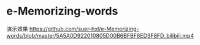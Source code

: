 # e-Memorizing-words
演示效果
https://github.com/suer-hxl/e-Memorizing-words/blob/master/5A5A0D922010805D00B6BFBF6ED3F8FD_bilibili.mp4
